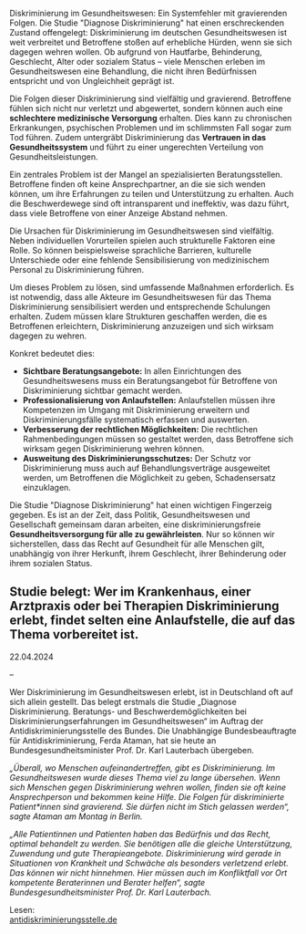  
Diskriminierung im Gesundheitswesen: Ein Systemfehler mit gravierenden Folgen. Die Studie "Diagnose Diskriminierung" hat einen erschreckenden Zustand offengelegt: Diskriminierung im deutschen Gesundheitswesen ist weit verbreitet und Betroffene stoßen auf erhebliche Hürden, wenn sie sich dagegen wehren wollen. Ob aufgrund von Hautfarbe, Behinderung, Geschlecht, Alter oder sozialem Status – viele Menschen erleben im Gesundheitswesen eine Behandlung, die nicht ihren Bedürfnissen entspricht und von Ungleichheit geprägt ist.

Die Folgen dieser Diskriminierung sind vielfältig und gravierend. Betroffene fühlen sich nicht nur verletzt und abgewertet, sondern können auch eine **schlechtere medizinische Versorgung** erhalten. Dies kann zu chronischen Erkrankungen, psychischen Problemen und im schlimmsten Fall sogar zum Tod führen. Zudem untergräbt Diskriminierung das **Vertrauen in das Gesundheitssystem** und führt zu einer ungerechten Verteilung von Gesundheitsleistungen.

Ein zentrales Problem ist der Mangel an spezialisierten Beratungsstellen. Betroffene finden oft keine Ansprechpartner, an die sie sich wenden können, um ihre Erfahrungen zu teilen und Unterstützung zu erhalten. Auch die Beschwerdewege sind oft intransparent und ineffektiv, was dazu führt, dass viele Betroffene von einer Anzeige Abstand nehmen.

Die Ursachen für Diskriminierung im Gesundheitswesen sind vielfältig. Neben individuellen Vorurteilen spielen auch strukturelle Faktoren eine Rolle. So können beispielsweise sprachliche Barrieren, kulturelle Unterschiede oder eine fehlende Sensibilisierung von medizinischem Personal zu Diskriminierung führen.

Um dieses Problem zu lösen, sind umfassende Maßnahmen erforderlich. Es ist notwendig, dass alle Akteure im Gesundheitswesen für das Thema Diskriminierung sensibilisiert werden und entsprechende Schulungen erhalten. Zudem müssen klare Strukturen geschaffen werden, die es Betroffenen erleichtern, Diskriminierung anzuzeigen und sich wirksam dagegen zu wehren.

Konkret bedeutet dies:

* **Sichtbare Beratungsangebote:** In allen Einrichtungen des Gesundheitswesens muss ein Beratungsangebot für Betroffene von Diskriminierung sichtbar gemacht werden.  
* **Professionalisierung von Anlaufstellen:** Anlaufstellen müssen ihre Kompetenzen im Umgang mit Diskriminierung erweitern und Diskriminierungsfälle systematisch erfassen und auswerten.  
* **Verbesserung der rechtlichen Möglichkeiten:** Die rechtlichen Rahmenbedingungen müssen so gestaltet werden, dass Betroffene sich wirksam gegen Diskriminierung wehren können.  
* **Ausweitung des Diskriminierungsschutzes:** Der Schutz vor Diskriminierung muss auch auf Behandlungsverträge ausgeweitet werden, um Betroffenen die Möglichkeit zu geben, Schadensersatz einzuklagen.

Die Studie "Diagnose Diskriminierung" hat einen wichtigen Fingerzeig gegeben. Es ist an der Zeit, dass Politik, Gesundheitswesen und Gesellschaft gemeinsam daran arbeiten, eine diskriminierungsfreie **Gesundheitsversorgung für alle zu gewährleisten**. Nur so können wir sicherstellen, dass das Recht auf Gesundheit für alle Menschen gilt, unabhängig von ihrer Herkunft, ihrem Geschlecht, ihrer Behinderung oder ihrem sozialen Status.

## Studie belegt: Wer im Krankenhaus, einer Arztpraxis oder bei Therapien Diskriminierung erlebt, findet selten eine Anlaufstelle, die auf das Thema vorbereitet ist.

22.04.2024

–

Wer Diskriminierung im Gesundheitswesen erlebt, ist in Deutschland oft auf sich allein gestellt. Das belegt erstmals die Studie „Diagnose Diskriminierung. Beratungs- und Beschwerdemöglichkeiten bei Diskriminierungserfahrungen im Gesundheitswesen“ im Auftrag der Antidiskriminierungsstelle des Bundes. Die Unabhängige Bundesbeauftragte für Antidiskriminierung, Ferda Ataman, hat sie heute an Bundesgesundheitsminister Prof. Dr. Karl Lauterbach übergeben. 

*„Überall, wo Menschen aufeinandertreffen, gibt es Diskriminierung. Im Gesundheitswesen wurde dieses Thema viel zu lange übersehen. Wenn sich Menschen gegen Diskriminierung wehren wollen, finden sie oft keine Ansprechperson und bekommen keine Hilfe. Die Folgen für diskriminierte Patient\*innen sind gravierend. Sie dürfen nicht im Stich gelassen werden“, sagte Ataman am Montag in Berlin.*  

*„Alle Patientinnen und Patienten haben das Bedürfnis und das Recht, optimal behandelt zu werden. Sie benötigen alle die gleiche Unterstützung, Zuwendung und gute Therapieangebote. Diskriminierung wird gerade in Situationen von Krankheit und Schwäche als besonders verletzend erlebt. Das können wir nicht hinnehmen. Hier müssen auch im Konfliktfall vor Ort kompetente Beraterinnen und Berater helfen“, sagte Bundesgesundheitsminister Prof. Dr. Karl Lauterbach.* 

Lesen:      
[antidiskriminierungsstelle.de](https://www.antidiskriminierungsstelle.de/SharedDocs/aktuelles/DE/2024/20240422\_diskriminierung\_gesundheitswesen.html)
